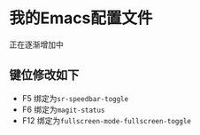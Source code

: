 # 我的Emacs配置文件

正在逐渐增加中

## 键位修改如下
- F5 绑定为`sr-speedbar-toggle`
- F6 绑定为`magit-status`
- F12 绑定为`fullscreen-mode-fullscreen-toggle`
